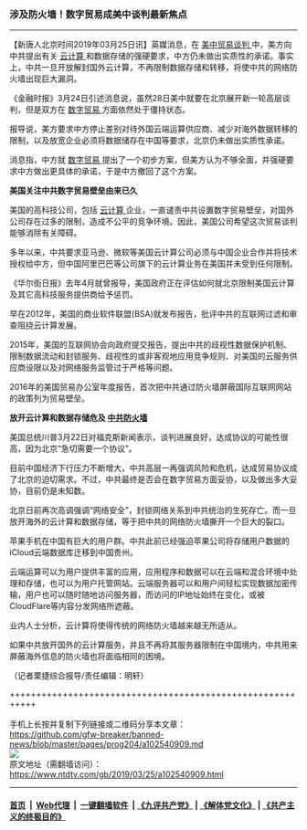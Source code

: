 ### 涉及防火墙！数字贸易成美中谈判最新焦点
------------------------

<div class="post_content" itemprop="articleBody">
 <p>
  【新唐人北京时间2019年03月25日讯】英媒消息，在
  <a href="https://www.ntdtv.com/gb/34765.htm">
   美中贸易谈判
  </a>
  中，美方向中共提出有关
  <a href="https://www.ntdtv.com/gb/云计算.htm">
   云计算
  </a>
  和数据存储的强硬要求，中方仍未做出实质性的承诺。事实上，中共一旦开放解封国外云计算，不再限制数据存储和转移，将使中共的网络防火墙出现巨大漏洞。
 </p>
 <p>
  《金融时报》3月24日引述消息说，虽然28日美中就要在北京展开新一轮高层谈判，但是双方在
  <a href="https://www.ntdtv.com/gb/数字贸易.htm">
   数字贸易
  </a>
  方面依然处于僵持状态。
 </p>
 <p>
  报导说，美方要求中方停止差别对待外国云端运算供应商、减少对海外数据转移的限制，以及放宽企业必须将数据储存在中国等要求，北京仍未做出实质性承诺。
 </p>
 <p>
  消息指，中方就
  <a href="https://www.ntdtv.com/gb/数字贸易.htm">
   数字贸易
  </a>
  提出了一个初步方案，但美方认为不够全面，并强硬要求中方做出更具体的承诺，于是中方撤回了这个方案。
 </p>
 <p>
  <strong>
   美国关注中共数字贸易壁垒由来已久
  </strong>
 </p>
 <p>
  美国的高科技公司，包括
  <a href="https://www.ntdtv.com/gb/云计算.htm">
   云计算
  </a>
  企业，一直谴责中共设置数字贸易壁垒，对国外公司存在过多的限制，造成不公平的竞争环境。因此，美国公司希望这次贸易谈判能够消除有关障碍。
 </p>
 <p>
  多年以来，中共要求亚马逊、微软等美国云计算公司必须与中国企业合作并将技术授权给中方，但中国阿里巴巴等公司旗下的云计算业务在美国并未受到任何限制。
 </p>
 <p>
  《华尔街日报》去年4月就曾报导，美国政府正在评估如何就北京限制美国云计算及其它高科技服务提供商给予惩罚。
 </p>
 <p>
  早在2012年，美国的商业软件联盟(BSA)就发布报告，批评中共的互联网过滤和审查阻挠云计算发展。
 </p>
 <p>
  2015年，美国的互联网协会向政府提交报告，提出中共的歧视性数据保护机制、限制数据流动和封锁服务、歧视性的或非客观地应用竞争规则、对美国的云服务供应商设限以及对网络服务监管过于严格等问题。
 </p>
 <p>
  2016年的美国贸易办公室年度报告，首次把中共通过防火墙屏蔽国际互联网网站的政策列为贸易壁垒。
 </p>
 <p>
  <strong>
   放开云计算和数据存储危及
   <a href="https://www.ntdtv.com/gb/中共防火墙.htm">
    中共防火墙
   </a>
  </strong>
 </p>
 <p>
  美国总统川普3月22日对福克斯新闻表示，谈判进展良好，达成协议的可能性很高，因为北京“急切需要一个协议”。
 </p>
 <p>
  目前中国经济下行压力不断增大，中共高层一再强调风险和危机，达成贸易协议成了北京的迫切需求。不过，中共最终是否会在数字贸易方面妥协，以及做出多大妥协，目前仍是未知数。
 </p>
 <p>
  北京日前再次高调强调“网络安全”，封锁网络关系到中共统治的生死存亡。而一旦放开海外的云计算和数据存储，等于把中共的网络防火墙撕开一个巨大的裂口。
 </p>
 <p>
  苹果手机在中国有巨大的用户群。中共此前已经强迫苹果公司将存储用户数据的iCloud云端数据库迁移到中国贵州。
 </p>
 <p>
  云端运算可以为用户提供丰富的应用，应用程序和数据可以在云端和混合环境中处理和存储，也可以为用户托管网站。云端服务器可以和用户间轻松实现数据加密传输，用户也可以随时随地访问服务器，而访问的IP地址始终在变化，或被CloudFlare等内容分发网络所遮蔽。
 </p>
 <p>
  业内人士分析，云计算将使得传统的网络防火墙越来越无所适从。
 </p>
 <p>
  如果中共放开国外的云计算服务，并且不再将其服务器限制在中国境内，中共用来屏蔽海外信息的防火墙也将面临相同的困境。
 </p>
 <p>
  （记者栗捷综合报导/责任编辑：明轩）
 </p>
 <div class="single_ad">
 </div>
</div>

+++++++++++++++++++++++++++++++++++++++++++++++++++++++++++<br/><br/>
手机上长按并复制下列链接或二维码分享本文章：<br/>
https://github.com/gfw-breaker/banned-news/blob/master/pages/prog204/a102540909.md <br/>
<a href='https://github.com/gfw-breaker/banned-news/blob/master/pages/prog204/a102540909.md'><img src='https://github.com/gfw-breaker/banned-news/blob/master/pages/prog204/a102540909.md.png'/></a> <br/>
原文地址（需翻墙访问）：https://www.ntdtv.com/gb/2019/03/25/a102540909.html


------------------------
#### [首页](https://github.com/gfw-breaker/banned-news/blob/master/README.md) &nbsp;|&nbsp; [Web代理](https://github.com/labour-camp/helloworld) &nbsp;|&nbsp; [一键翻墙软件](https://github.com/gfw-breaker/nogfw/blob/master/README.md) &nbsp;| [《九评共产党》](https://github.com/gfw-breaker/9ping.md/blob/master/README.md#九评之一评共产党是什么) | [《解体党文化》](https://github.com/gfw-breaker/jtdwh.md/blob/master/README.md) | [《共产主义的终极目的》](https://github.com/gfw-breaker/gczydzjmd.md/blob/master/README.md)

